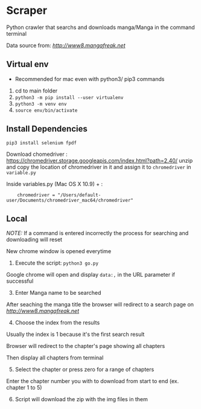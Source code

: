 # Scraper
Python crawler that searchs and downloads manga/Manga in the command terminal

Data source from: *http://www8.mangafreak.net*

## Virtual env
* Recommended for mac even with python3/ pip3 commands
1. cd to main folder 
2. `python3 -m pip install --user virtualenv`
3. `python3 -m venv env`
4. `source env/bin/activate`

## Install Dependencies
`pip3 install selenium fpdf`

Download chomedriver : https://chromedriver.storage.googleapis.com/index.html?path=2.40/
unzip and copy the location of chromedriver in it and assign it to `chromedriver` in `variable.py`

Inside variables.py (Mac OS X 10.9) + :   

        chromedriver = "/Users/default-user/Documents/chromedriver_mac64/chromedriver"

## Local
*NOTE:* If a command is entered incorrectly the process for searching and downloading will reset

New chrome window is opened everytime

1. Execute the script: `python3 go.py`

Google chrome will open and display `data:,` in the URL parameter if successful

3. Enter Manga name to be searched

After seaching the manga title the browser will redirect to a search page on *http://www8.mangafreak.net*

4. Choose the index from the results 

Usually the index is 1 because it's the first search result

Browser will redirect to the chapter's page showing all chapters

Then display all chapters from terminal

5. Select the chapter or press zero for a range of chapters

Enter the chapter number you with to download from start to end (ex. chapter 1 to 5)

6. Script will download the zip with the img files in them
